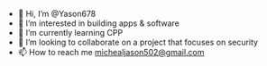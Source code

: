 - 👋 Hi, I’m @Yason678
- 👀 I’m interested in building apps & software
- 🌱 I’m currently learning CPP
- 💞️ I’m looking to collaborate on a project that focuses on security
- 📫 How to reach me michealjason502@gmail.com

<!---
Yason678/Yason678 is a ✨ special ✨ repository because its `README.md` (this file) appears on your GitHub profile.
You can click the Preview link to take a look at your changes.
--->
